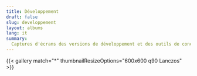 ```yaml
---
title: Développement
draft: false
slug: developpement
layout: albums
lang: it
summary: 
  Captures d'écrans des versions de développement et des outils de conception.
---
```

{{< gallery match="*" thumbnailResizeOptions="600x600 q90 Lanczos" >}}